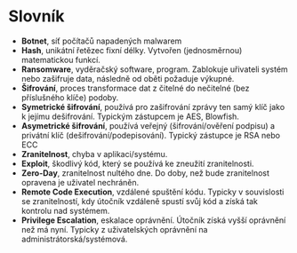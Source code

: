 # Slovník

* **Botnet**, síť počítačů napadených malwarem
* **Hash**, unikátní řetězec fixní délky. Vytvořen (jednosměrnou) matematickou funkcí.
* **Ransomware**, vyděračský software, program. Zablokuje uřivateli systém nebo zašifruje data, následně od oběti požaduje výkupné.
* **Šifrování**, proces transformace dat z čitelné do nečitelné (bez příslušného klíče) podoby.
* **Symetrické šifrování**, používá pro zašifrování zprávy ten samý klíč jako k jejímu dešifrování. Typickým zástupcem je AES, Blowfish.
* **Asymetrické šifrování**, používá veřejný (šifrování/ověření podpisu) a privátní klíč (dešifrování/podepisování). Typický zástupce je RSA nebo ECC
* **Zranitelnost**, chyba v aplikaci/systému.
* **Exploit**, škodlivý kód, který se používá ke zneužití zranitelnosti.
* **Zero-Day**, zranitelnost nultého dne. Do doby, než bude zranitelnost opravena je uživatel nechráněn.
* **Remote Code Execution**, vzdálené spuštění kódu. Typicky v souvislosti se zranitelností, kdy útočník vzdáleně spustí svůj kód a získá tak kontrolu nad systémem.
* **Privilege Escalation**, eskalace oprávnění. Útočník získá vyšší oprávnění než má nyní. Typicky z uživatelských oprávnění na administrátorská/systémová.
